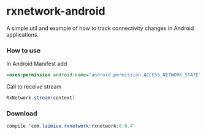 # rxnetwork-android
A simple util and example of how to track connectivity changes in Android applications.


### How to use
In Android Manifest add 
```xml
<uses-permission android:name="android.permission.ACCESS_NETWORK_STATE"/>
```

Call to receive stream
```java
RxNetwork.stream(context)
```


### Download
```java
compile 'com.laimiux.rxnetwork:rxnetwork:0.0.4'
```
